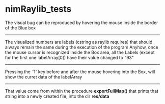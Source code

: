# nimRaylib_tests

The visual bug can be reproduced by hovering the mouse inside the border of the Blue box

----
The visualized numbers are labels (cstring as raylib requires) that should always remain the same during the execution of the program
Anyhow, once the mouse cursor is recognized inside the Box area, all the Labels (except for the first one labelArray[0]) have their value changed to "93"

----
Pressing the 'T' key before and after the mouse hovering into the Box, will show the curret data of the labelArray

----
That value come from within the procedure **exportFullMap()** that prints that string into a newly created file, into the dir **res/data**
